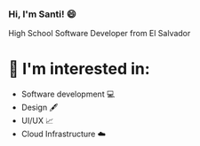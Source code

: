 ### Hi, I'm Santi! 😄

High School Software Developer from El Salvador

# 🔭 I'm interested in:
- Software development 💻
- Design 🖋️
- UI/UX 📈
- Cloud Infrastructure ☁️

